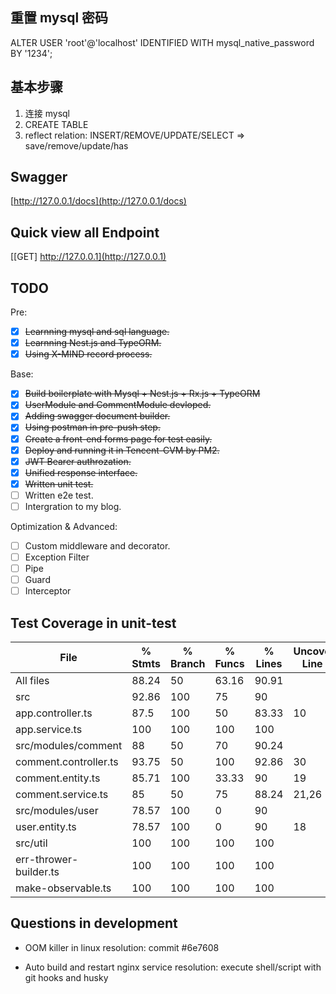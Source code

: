 ## 重置 mysql 密码
ALTER USER 'root'@'localhost' IDENTIFIED WITH mysql_native_password BY '1234';

## 基本步骤
1. 连接 mysql
2. CREATE TABLE
3. reflect relation: INSERT/REMOVE/UPDATE/SELECT => save/remove/update/has 

## Swagger
[http://127.0.0.1/docs](http://127.0.0.1/docs)

## Quick view all Endpoint
[[GET] http://127.0.0.1](http://127.0.0.1)

## TODO
Pre:
- [x] ~~Learnning mysql and sql language.~~
- [x] ~~Learnning Nest.js and TypeORM.~~
- [x] ~~Using X-MIND record process.~~

Base:
- [x] ~~Build boilerplate with Mysql + Nest.js + Rx.js + TypeORM~~ 
- [x] ~~UserModule and CommentModule devloped.~~
- [x] ~~Adding swagger document builder.~~
- [x] ~~Using postman in pre-push step.~~
- [x] ~~Create a front-end forms page for test easily.~~
- [x] ~~Deploy and running it in Tencent-CVM by PM2.~~
- [x] ~~JWT Bearer authrozation.~~
- [x] ~~Unified response interface.~~
- [x] ~~Written unit test.~~
- [ ] Written e2e test.
- [ ] Intergration to my blog.

Optimization & Advanced:

- [ ] Custom middleware and decorator. 
- [ ] Exception Filter
- [ ] Pipe
- [ ] Guard
- [ ] Interceptor

## Test Coverage in unit-test
| File                   | % Stmts | % Branch | % Funcs | % Lines | Uncovered Line #s |
| ---------------------- | ------- | -------- | ------- | ------- | ----------------- |
| All files              | 88.24   | 50       | 63.16   | 90.91   |
| src                    | 92.86   | 100      | 75      | 90      |
| app.controller.ts      | 87.5    | 100      | 50      | 83.33   | 10                |
| app.service.ts         | 100     | 100      | 100     | 100     |
| src/modules/comment    | 88      | 50       | 70      | 90.24   |
| comment.controller.ts  | 93.75   | 50       | 100     | 92.86   | 30                |
| comment.entity.ts      | 85.71   | 100      | 33.33   | 90      | 19                |
| comment.service.ts     | 85      | 50       | 75      | 88.24   | 21,26             |
| src/modules/user       | 78.57   | 100      | 0       | 90      |
| user.entity.ts         | 78.57   | 100      | 0       | 90      | 18                |
| src/util               | 100     | 100      | 100     | 100     |
| err-thrower-builder.ts | 100     | 100      | 100     | 100     |
| make-observable.ts     | 100     | 100      | 100     | 100     |

## Questions in development
- OOM killer in linux 
resolution: commit #6e7608

- Auto build and restart nginx service
resolution: execute shell/script with git hooks and husky 
